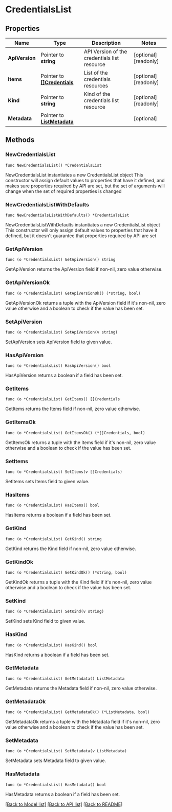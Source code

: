 # CredentialsList

## Properties

Name | Type | Description | Notes
------------ | ------------- | ------------- | -------------
**ApiVersion** | Pointer to **string** | API Version of the credentials list resource | [optional] [readonly] 
**Items** | Pointer to [**[]Credentials**](Credentials.md) | List of the credentials resources | [optional] [readonly] 
**Kind** | Pointer to **string** | Kind of the credentials list resource | [optional] [readonly] 
**Metadata** | Pointer to [**ListMetadata**](ListMetadata.md) |  | [optional] 

## Methods

### NewCredentialsList

`func NewCredentialsList() *CredentialsList`

NewCredentialsList instantiates a new CredentialsList object
This constructor will assign default values to properties that have it defined,
and makes sure properties required by API are set, but the set of arguments
will change when the set of required properties is changed

### NewCredentialsListWithDefaults

`func NewCredentialsListWithDefaults() *CredentialsList`

NewCredentialsListWithDefaults instantiates a new CredentialsList object
This constructor will only assign default values to properties that have it defined,
but it doesn't guarantee that properties required by API are set

### GetApiVersion

`func (o *CredentialsList) GetApiVersion() string`

GetApiVersion returns the ApiVersion field if non-nil, zero value otherwise.

### GetApiVersionOk

`func (o *CredentialsList) GetApiVersionOk() (*string, bool)`

GetApiVersionOk returns a tuple with the ApiVersion field if it's non-nil, zero value otherwise
and a boolean to check if the value has been set.

### SetApiVersion

`func (o *CredentialsList) SetApiVersion(v string)`

SetApiVersion sets ApiVersion field to given value.

### HasApiVersion

`func (o *CredentialsList) HasApiVersion() bool`

HasApiVersion returns a boolean if a field has been set.

### GetItems

`func (o *CredentialsList) GetItems() []Credentials`

GetItems returns the Items field if non-nil, zero value otherwise.

### GetItemsOk

`func (o *CredentialsList) GetItemsOk() (*[]Credentials, bool)`

GetItemsOk returns a tuple with the Items field if it's non-nil, zero value otherwise
and a boolean to check if the value has been set.

### SetItems

`func (o *CredentialsList) SetItems(v []Credentials)`

SetItems sets Items field to given value.

### HasItems

`func (o *CredentialsList) HasItems() bool`

HasItems returns a boolean if a field has been set.

### GetKind

`func (o *CredentialsList) GetKind() string`

GetKind returns the Kind field if non-nil, zero value otherwise.

### GetKindOk

`func (o *CredentialsList) GetKindOk() (*string, bool)`

GetKindOk returns a tuple with the Kind field if it's non-nil, zero value otherwise
and a boolean to check if the value has been set.

### SetKind

`func (o *CredentialsList) SetKind(v string)`

SetKind sets Kind field to given value.

### HasKind

`func (o *CredentialsList) HasKind() bool`

HasKind returns a boolean if a field has been set.

### GetMetadata

`func (o *CredentialsList) GetMetadata() ListMetadata`

GetMetadata returns the Metadata field if non-nil, zero value otherwise.

### GetMetadataOk

`func (o *CredentialsList) GetMetadataOk() (*ListMetadata, bool)`

GetMetadataOk returns a tuple with the Metadata field if it's non-nil, zero value otherwise
and a boolean to check if the value has been set.

### SetMetadata

`func (o *CredentialsList) SetMetadata(v ListMetadata)`

SetMetadata sets Metadata field to given value.

### HasMetadata

`func (o *CredentialsList) HasMetadata() bool`

HasMetadata returns a boolean if a field has been set.


[[Back to Model list]](../README.md#documentation-for-models) [[Back to API list]](../README.md#documentation-for-api-endpoints) [[Back to README]](../README.md)


